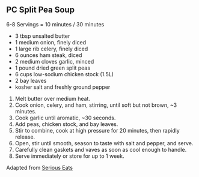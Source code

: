 ## PC Split Pea Soup

6-8 Servings = 10 minutes / 30 minutes

* 3 tbsp unsalted butter
* 1 medium onion, finely diced
* 1 large rib celery, finely diced
* 6 ounces ham steak, diced
* 2 medium cloves garlic, minced
* 1 pound dried green split peas
* 6 cups low-sodium chicken stock (1.5L)
* 2 bay leaves
* kosher salt and freshly ground pepper

1. Melt butter over medium heat.
2. Cook onion, celery, and ham, stirring, until soft but not brown, ~3 minutes.
3. Cook garlic until aromatic, ~30 seconds.
4. Add peas, chicken stock, and bay leaves.
5. Stir to combine, cook at high pressure for 20 minutes, then rapidly release.
6. Open, stir until smooth, season to taste with salt and pepper, and serve.
7. Carefully clean gaskets and vaves as soon as cool enough to handle.
8. Serve immediately or store for up to 1 week.

Adapted from [Serious Eats](https://www.seriouseats.com/recipes/2016/10/30-minute-pressure-cooker-split-pea-soup-recipe.html)

